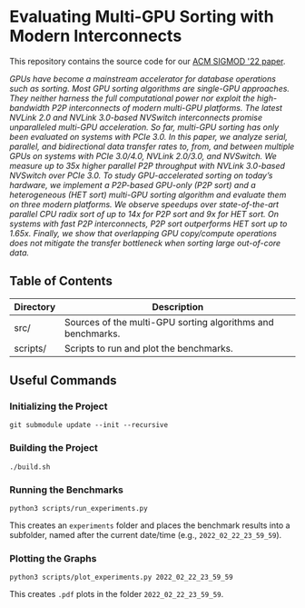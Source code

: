 # Evaluating Multi-GPU Sorting with Modern Interconnects

This repository contains the source code for our [ACM SIGMOD '22 paper](https://doi.org/10.1145/3514221.3517842).

_GPUs have become a mainstream accelerator for database operations such as sorting. Most GPU sorting algorithms are single-GPU approaches. They neither harness the full computational power nor exploit the high-bandwidth P2P interconnects of modern multi-GPU platforms. The latest NVLink 2.0 and NVLink 3.0-based NVSwitch interconnects promise unparalleled multi-GPU acceleration. So far, multi-GPU sorting has only been evaluated on systems with PCIe 3.0. In this paper, we analyze serial, parallel, and bidirectional data transfer rates to, from, and between multiple GPUs on systems with PCIe 3.0/4.0, NVLink 2.0/3.0, and NVSwitch. We measure up to 35x higher parallel P2P throughput with NVLink 3.0-based NVSwitch over PCIe 3.0. To study GPU-accelerated sorting on today’s hardware, we implement a P2P-based GPU-only (P2P sort) and a heterogeneous (HET sort) multi-GPU sorting algorithm and evaluate them on three modern platforms. We observe speedups over state-of-the-art parallel CPU radix sort of up to 14x for P2P sort and 9x for HET sort. On systems with fast P2P interconnects, P2P sort outperforms HET sort up to 1.65x. Finally, we show that overlapping GPU copy/compute operations does not mitigate the transfer bottleneck when sorting large out-of-core data._

## Table of Contents
Directory | Description
----------|------------
src/ | Sources of the multi-GPU sorting algorithms and benchmarks.
scripts/ | Scripts to run and plot the benchmarks.

## Useful Commands
### Initializing the Project
`git submodule update --init --recursive`

### Building the Project
`./build.sh`

### Running the Benchmarks
`python3 scripts/run_experiments.py`

This creates an `experiments` folder and places the benchmark results into a subfolder, named after the current date/time (e.g., `2022_02_22_23_59_59`).

### Plotting the Graphs
`python3 scripts/plot_experiments.py 2022_02_22_23_59_59`

This creates `.pdf` plots in the folder `2022_02_22_23_59_59`.
